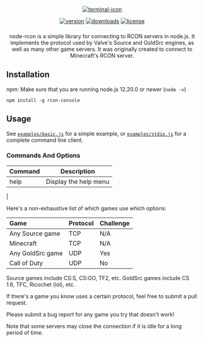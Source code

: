 <span align="center">

    

[![terminal-icon](https://badgen.net/badge/icon/Rcon-Console?icon=terminal&label&scale=5&color=green)]()
    
[![version](https://badgen.net/npm/v/rcon-console?cache=300)](https://www.npmjs.com/package/rcon-console)
[![downloads](https://badgen.net/npm/dt/rcon-console?cache=300&scale=1.15)](https://npmcharts.com/compare/rcon-console?minimal=true)
[![license](https://badgen.net/github/license/micromatch/micromatch)](https://github.com/bloomkd46/rcon-console/blob/master/LICENSE.md)
###
    
node-rcon is a simple library for connecting to RCON servers in node.js.
It implements the protocol used by Valve's Source and GoldSrc engines,
as well as many other game servers. It was originally created to connect to Minecraft's RCON server.

</span>

## Installation

npm:
Make sure that you are running node.js 12.20.0 or newer (`node -v`)
```shell
npm install -g rcon-console
```
## Usage

See [`examples/basic.js`](https://github.com/pushrax/node-rcon/blob/master/examples/basic.js) for a simple example, or
[`examples/stdio.js`](https://github.com/pushrax/node-rcon/blob/master/examples/stdio.js) for a complete command line client.

### Commands And Options
| Command | Description |
| :-|- |
| help | Display the help menu|
| 

Here's a non-exhaustive list of which games use which options:

| Game              | Protocol  | Challenge |
| :---------------- | :-------- | :-------- |
| Any Source game   | TCP       | N/A       |
| Minecraft         | TCP       | N/A       |
| Any GoldSrc game  | UDP       | Yes       |
| Call of Duty      | UDP       | No        |

Source games include CS:S, CS:GO, TF2, etc. GoldSrc games include CS 1.6, TFC,
Ricochet (lol), etc.

If there's a game you know uses a certain protocol, feel free to submit a pull
request.

Please submit a bug report for any game you try that doesn't work!

Note that some servers may close the connection if it is idle for a long period of time.
